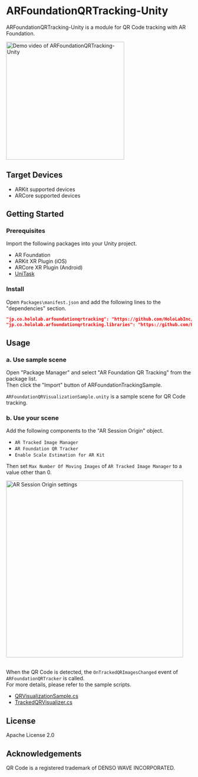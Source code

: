 # ARFoundationQRTracking-Unity

ARFoundationQRTracking-Unity is a module for QR Code tracking with AR Foundation.

<img alt="Demo video of ARFoundationQRTracking-Unity" src="https://github.com/HoloLabInc/ARFoundationQRTracking-Unity/assets/4415085/3b0f2488-ac65-4f5b-90a7-84e4c6c29cce" width="320px">

## Target Devices

- ARKit supported devices
- ARCore supported devices

## Getting Started

### Prerequisites

Import the following packages into your Unity project.

- AR Foundation
- ARKit XR Plugin (iOS)
- ARCore XR Plugin (Android)
- [UniTask](https://github.com/Cysharp/UniTask)

### Install

Open `Packages\manifest.json` and add the following lines to the "dependencies" section.

```json
"jp.co.hololab.arfoundationqrtracking": "https://github.com/HoloLabInc/ARFoundationQRTracking-Unity.git?path=packages/jp.co.hololab.arfoundationqrtracking",
"jp.co.hololab.arfoundationqrtracking.libraries": "https://github.com/HoloLabInc/ARFoundationQRTracking-Unity.git?path=packages/jp.co.hololab.arfoundationqrtracking.libraries",
```

## Usage

### a. Use sample scene

Open "Package Manager" and select "AR Foundation QR Tracking" from the package list.  
Then click the "Import" button of ARFoundationTrackingSample.

`ARFoundationQRVisualizationSample.unity` is a sample scene for QR Code tracking.

### b. Use your scene

Add the following components to the "AR Session Origin" object.

- `AR Tracked Image Manager`
- `AR Foundation QR Tracker`
- `Enable Scale Estimation for AR Kit`

Then set `Max Number Of Moving Images` of `AR Tracked Image Manager` to a value other than 0.

<img width="480" alt="AR Session Origin settings" src="https://github.com/HoloLabInc/ARFoundationQRTracking-Unity/assets/4415085/88cbd96d-0bff-42f3-b909-4a33bee9b687">
<br>
<br>

When the QR Code is detected, the `OnTrackedQRImagesChanged` event of `ARFoundationQRTracker` is called.  
For more details, please refer to the sample scripts.

- [QRVisualizationSample.cs](https://github.com/HoloLabInc/ARFoundationQRTracking-Unity/blob/doc/readme/packages/jp.co.hololab.arfoundationqrtracking/Samples~/ARFoundationTrackingSample/Scripts/QRVisualizationSample.cs)
- [TrackedQRVisualizer.cs](https://github.com/HoloLabInc/ARFoundationQRTracking-Unity/blob/doc/readme/packages/jp.co.hololab.arfoundationqrtracking/Samples~/ARFoundationTrackingSample/Scripts/TrackedQRVisualizer.cs)

## License

Apache License 2.0

## Acknowledgements

QR Code is a registered trademark of DENSO WAVE INCORPORATED.
